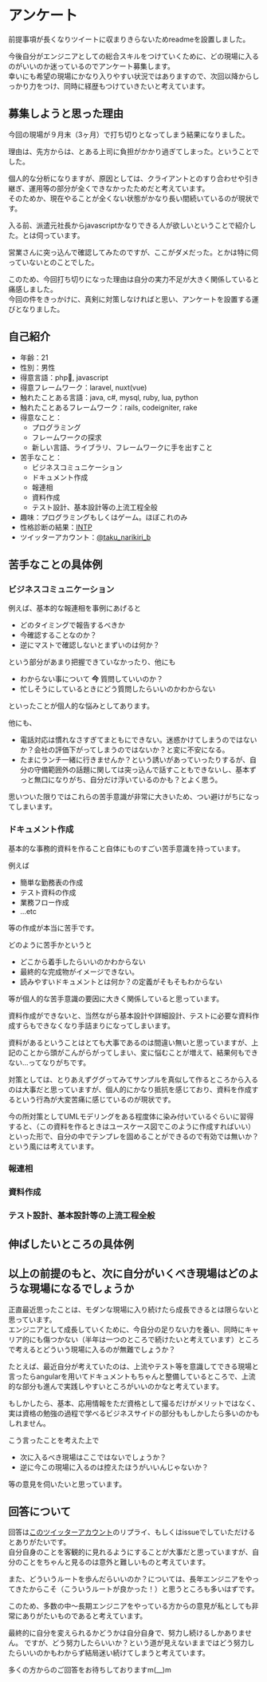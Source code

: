 # アンケート

前提事項が長くなりツイートに収まりきらないためreadmeを設置しました。

今後自分がエンジニアとしての総合スキルをつけていくために、どの現場に入るのがいいのか迷っているのでアンケート募集します。  
幸いにも希望の現場にかなり入りやすい状況ではありますので、次回以降からしっかり力をつけ、同時に経歴もつけていきたいと考えています。

## 募集しようと思った理由

今回の現場が９月末（3ヶ月）で打ち切りとなってしまう結果になりました。  

理由は、先方からは、とある上司に負担がかかり過ぎてしまった。ということでした。

個人的な分析になりますが、原因としては、クライアントとのすり合わせや引き継ぎ、運用等の部分が全くできなかったためだと考えています。  
そのためか、現在やることが全くない状態がかなり長い間続いているのが現状です。

入る前、派遣元社長からjavascriptかなりできる人が欲しいということで紹介した。とは伺っています。

営業さんに突っ込んで確認してみたのですが、ここがダメだった。とかは特に伺っていないとのことでした。

このため、今回打ち切りになった理由は自分の実力不足が大きく関係していると痛感しました。  
今回の件をきっかけに、真剣に対策しなければと思い、アンケートを設置する運びとなりました。

## 自己紹介

- 年齢：21
- 性別：男性
- 得意言語：php, javascript
- 得意フレームワーク：laravel, nuxt(vue)
- 触れたことある言語：java, c#, mysql, ruby, lua, python
- 触れたことあるフレームワーク：rails, codeigniter, rake
- 得意なこと：
  - プログラミング
  - フレームワークの探求
  - 新しい言語、ライブラリ、フレームワークに手を出すこと
- 苦手なこと：
  - ビジネスコミュニケーション
  - ドキュメント作成
  - 報連相
  - 資料作成
  - テスト設計、基本設計等の上流工程全般
- 趣味：プログラミングもしくはゲーム。ほぼこれのみ
- 性格診断の結果：[INTP](https://www.16personalities.com/ja/intp%E5%9E%8B%E3%81%AE%E6%80%A7%E6%A0%BC)
- ツイッターアカウント：[@taku_narikiri_b](https://twitter.com/taku_narikiri_b)

## 苦手なことの具体例

### ビジネスコミュニケーション

例えば、基本的な報連相を事例にあげると

- どのタイミングで報告するべきか
- 今確認することなのか？
- 逆にマストで確認しないとまずいのは何か？

という部分があまり把握できていなかったり、他にも

- わからない事について **今** 質問していいのか？
- 忙しそうにしているときにどう質問したらいいのかわからない

といったことが個人的な悩みとしてあります。

他にも、

- 電話対応は慣れなさすぎてまともにできない。迷惑かけてしまうのではないか？会社の評価下がってしまうのではないか？と変に不安になる。
- たまにランチ一緒に行きませんか？という誘いがあっていったりするが、自分の守備範囲外の話題に関しては突っ込んで話すこともできないし、基本ずっと無口になりがち、自分だけ浮いているのかも？とよく思う。

思いついた限りではこれらの苦手意識が非常に大きいため、つい避けがちになってしまいます。

### ドキュメント作成

基本的な事務的資料を作ること自体にものすごい苦手意識を持っています。

例えば

- 簡単な勤務表の作成
- テスト資料の作成
- 業務フロー作成
- ...etc

等の作成が本当に苦手です。

どのように苦手かというと

- どこから着手したらいいのかわからない
- 最終的な完成物がイメージできない。
- 読みやすいドキュメントとは何か？の定義がそもそもわからない

等が個人的な苦手意識の要因に大きく関係していると思っています。

資料作成ができないと、当然ながら基本設計や詳細設計、テストに必要な資料作成すらもできなくなり手詰まりになってしまいます。

資料があるということはとても大事であるのは間違い無いと思っていますが、上記のことから頭がこんがらがってしまい、変に悩むことが増えて、結果何もできない…ってなりがちです。

対策としては、とりあえずググってみてサンプルを真似して作るところから入るのは大事だと思っていますが、個人的にかなり抵抗を感じており、資料を作成するという行為が大変苦痛に感じているのが現状です。

今の所対策としてUMLモデリングをある程度体に染み付いているぐらいに習得すると、（この資料を作るときはユースケース図でこのように作成すればいい）といった形で、自分の中でテンプレを固めることができるので有効では無いか？という風には考えています。

### 報連相

### 資料作成

### テスト設計、基本設計等の上流工程全般

## 伸ばしたいところの具体例

## 以上の前提のもと、次に自分がいくべき現場はどのような現場になるでしょうか

正直最近思ったことは、モダンな現場に入り続けたら成長できるとは限らないと思っています。  
エンジニアとして成長していくために、今自分の足りない力を養い、同時にキャリア的にも傷つかない（半年は一つのところで続けたいと考えています）ところで考えるとどういう現場に入るのが無難でしょうか？

たとえば、最近自分が考えていたのは、上流やテスト等を意識してできる現場と言ったらangularを用いてドキュメントもちゃんと整備しているところで、上流的な部分も進んで実践しやすいところがいいのかなと考えています。

もしかしたら、基本、応用情報をただ資格として撮るだけがメリットではなく、実は資格の勉強の過程で学べるビジネスサイドの部分ももしかしたら多いのかもしれません。

こう言ったことを考えた上で

- 次に入るべき現場はここではないでしょうか？
- 逆に今この現場に入るのは控えたほうがいいんじゃないか？

等の意見を伺いたいと思っています。

## 回答について

回答は[このツイッターアカウント](https://twitter.com/taku_narikiri_b)のリプライ、もしくはissueでしていただけるとありがたいです。  
自分自身のことを客観的に見れるようにすることが大事だと思っていますが、自分のことをちゃんと見るのは意外と難しいものと考えています。  

また、どういうルートを歩んだらいいのか？については、長年エンジニアをやってきたからこそ（こういうルートが良かった！）と思うところも多いはずです。

このため、多数の中〜長期エンジニアをやっている方からの意見が私としても非常にありがたいものであると考えています。

最終的に自分を変えられるかどうかは自分自身で、努力し続けるしかありません。
ですが、どう努力したらいいか？という道が見えないままではどう努力したらいいのかもわからず結局迷い続けてしまうと考えています。

多くの方からのご回答をお待ちしておりますm(__)m
